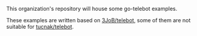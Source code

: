 This organization's repository will house some go-telebot examples.


These examples are written based on [3JoB/telebot](https://github.com/3JoB/telebot), some of them are not suitable for [tucnak/telebot](https://github.com/tucnak/telebot).
